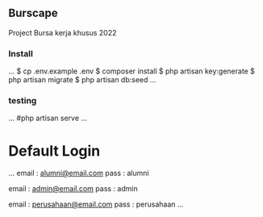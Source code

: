 ## Burscape

Project Bursa kerja khusus 2022

### Install

...
$ cp .env.example .env
$ composer install
$ php artisan key:generate
$ php artisan migrate
$ php artisan db:seed
...


### testing

...
#php artisan serve
...

# Default Login

...
email : alumni@email.com
pass : alumni

email : admin@email.com
pass : admin

email : perusahaan@email.com
pass : perusahaan
...
